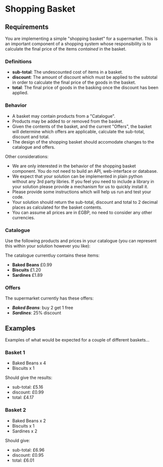 # Shopping Basket

## Requirements

You are implementing a simple "shopping basket" for a supermarket. This is an important component of a shopping system whose responsibility is to calculate the final price of the items *contained* in the basket.

### Definitions

* **sub-total**: The undescounted cost of items in a basket.
* **discount**: The amount of discount which must be applied to the subtotal in order to calculate the final price of the goods in the basket.
* **total**: The final price of goods in the basking once the discount has been applied. 

### Behavior

* A basket may contain products from a "Catalogue".
* Products may be added to or removed from the basket. 
* Given the contents of the basket, and the current "Offers", the basket will determine which offers are applicable, calculate the sub-total, discount and total. 
* The design of the shopping basket should accomodate changes to the catalogue and offers.

Other considerations:
* We are only interested in the behavior of the shopping basket component. You do not need to build an API, web-interface or database.
* We expect that your solution can be implemented in plain python without any 3rd party libries. If you feel you need to include a library in your solution please provide a mechanism for us to quickly install it.
* Please provide some instructions which will help us run and test your code.
* Your solution should return the sub-total, discount and total to 2 decimal places as calculated for the basket contents.
* You can assume all prices are in £GBP, no need to consider any other currencies.

### Catalogue

Use the following products and prices in your catalogue (you can represent this within your solution however you like):

The catalogue currentluy contains these items:

* **Baked Beans** £0.99
* **Biscuits** £1.20
* **Sardines** £1.89

### Offers

The supermarket currently has these offers:

* ***Baked Beans***: buy 2 get 1 free
* ***Sardines***: 25% discount

## Examples

Examples of what would be expected for a couple of different baskets...

### Basket 1

* Baked Beans x 4
* Biscuits x 1

Should give the results:

* sub-total: £5.16
* discount: £0.99
* total: £4.17

### Basket 2

* Baked Beans x 2
* Biscuits x 1
* Sardines x 2

Should give:

* sub-total: £6.96
* discount: £0.95
* total: £6.01

